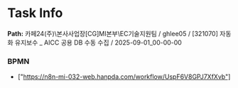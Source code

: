 # Task Info

**Path:** 카페24(주)\본사사업장\[CG]MI본부\EC기술지원팀 / ghlee05 / [321070] 자동화 유지보수 _ AICC 공용 DB 수동 수집 / 2025-09-01_00-00-00

### BPMN
- ["https://n8n-mi-032-web.hanpda.com/workflow/UspF6V8GPJ7XfXvb"]

